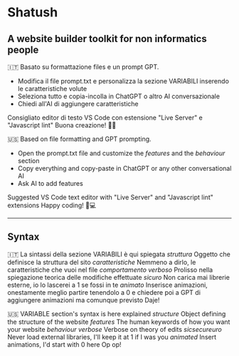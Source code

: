 # Shatush
## A website builder toolkit for non informatics people

🇮🇹
Basato su formattazione files e un prompt GPT.
- Modifica il file prompt.txt e personalizza la sezione VARIABILI inserendo le caratteristiche volute
- Seleziona tutto e copia-incolla in ChatGPT o altro AI conversazionale
- Chiedi all'AI di aggiungere caratteristiche

Consigliato editor di testo VS Code con estensione "Live Server" e "Javascript lint"
Buona creazione! 🔨✨


🇺🇸
Based on file formatting and GPT prompting.
- Open the prompt.txt file and customize the *features* and the *behaviour* section
- Copy everything and copy-paste in ChatGPT or any other conversational AI
- Ask AI to add features

Suggested VS Code text editor with "Live Server" and "Javascript lint" extensions
Happy coding! 🚀💻




_____

## Syntax

🇮🇹
La sintassi della sezione VARIABILI è qui spiegata
 *struttura* Oggetto che definisce la struttura del sito
  *caratteristiche* Nemmeno a dirlo, le caratteristiche che vuoi nel file
  *comportamento* 
    *verboso* Prolisso nella spiegazione teorica delle modifiche effettuate
    *sicuro* Non carica mai librerie esterne, io lo lascerei a 1 se fossi in te
    *animato* Inserisce animazioni, onestamente meglio partire tenendolo a 0 e chiedere poi a GPT di aggiungere animazioni ma comunque previsto
 Daje!


🇺🇸
VARIABLE section's syntax is here explained
*structure* Object defining the structure of the website
  *features* The human keywords of how you want your website
  *behaviour* 
    *verbose* Verbose on theory of edits
    *sicsecureuro* Never load external libraries, I'll keep it at 1 if I was you
    *animated* Insert animations, I'd start with 0 here
 Op op!
